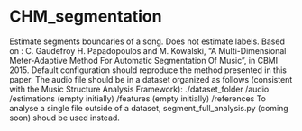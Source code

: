 # CHM_segmentation
Estimate segments boundaries of a song. Does not estimate labels.
Based on :
    C. Gaudefroy H. Papadopoulos and M. Kowalski, “A Multi-Dimensional Meter-Adaptive Method For Automatic Segmentation Of Music”, in CBMI 2015.
Default configuration should reproduce the method presented in this paper.
The audio file should be in a dataset organized as follows (consistent with the Music Structure Analysis Framework):
  ./dataset_folder
      /audio
      /estimations (empty initially)
      /features (empty initially)
      /references
To analyse a single file outside of a dataset, segment_full_analysis.py (coming soon) shoud be used instead.
